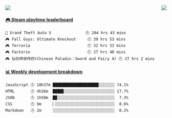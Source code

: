 <p>
<!--   <img src="https://moe-counter.anyfan.repl.co/get/@github.readme"> -->
  <img src="https://api.anyfan.top/count/?name=anyfan">
  <img src="https://weather-icon.anyfan.repl.co/@shanghai" align="right">
</p>


<!-- steam-box start -->
#### <a href="https://gist.github.com/2bb05a98c541b99e8793360d7e14488a" target="_blank">🎮 Steam playtime leaderboard</a>
```text
🚓 Grand Theft Auto V               🕘 204 hrs 43 mins
🎮 Fall Guys: Ultimate Knockout     🕘 39 hrs 53 mins
🎮 Terraria                         🕘 32 hrs 33 mins
🎮 Factorio                         🕘 27 hrs 40 mins
🎮 仙剑奇侠传四(Chinese Paladin：Sword and Fairy 4) 🕘 27 hrs 2 mins
```
<!-- Powered by https://github.com/YouEclipse/steam-box . -->
<!-- steam-box end -->



<!-- waka-box start -->
#### <a href="https://gist.github.com/5c5782f031552061812db2d260d88847" target="_blank">📊 Weekly development breakdown</a>
```text
JavaScript 🕓 18h37m ████████████████████░░░░░░░ 74.1%
HTML       🕓 4h26m  ████▊░░░░░░░░░░░░░░░░░░░░░░ 17.7%
JSON       🕓 1h50m  █▉░░░░░░░░░░░░░░░░░░░░░░░░░  7.3%
CSS        🕓 9m     ▏░░░░░░░░░░░░░░░░░░░░░░░░░░  0.6%
Markdown   🕓 2m     ░░░░░░░░░░░░░░░░░░░░░░░░░░░  0.2%
```
<!-- Powered by https://github.com/YouEclipse/waka-box-go . -->
<!-- waka-box end -->


<!--
**anyfan/anyfan** is a ✨ _special_ ✨ repository because its `README.md` (this file) appears on your GitHub profile.

Here are some ideas to get you started:

- 🔭 I’m currently working on ...
- 🌱 I’m currently learning ...
- 👯 I’m looking to collaborate on ...
- 🤔 I’m looking for help with ...
- 💬 Ask me about ...
- 📫 How to reach me: ...
- 😄 Pronouns: ...
- ⚡ Fun fact: ...
-->

